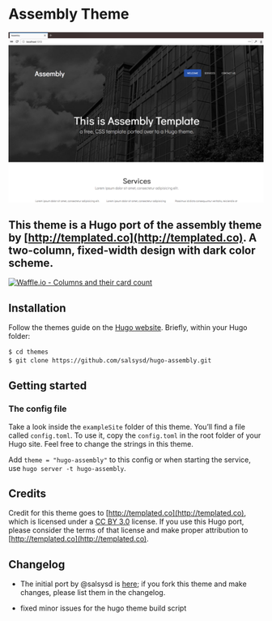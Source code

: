 # Assembly Theme

![](images/screenshot.png)

This theme is a Hugo port of the assembly theme by [http://templated.co](http://templated.co). A two-column, fixed-width design with dark color scheme.
---

[![Waffle.io - Columns and their card count](https://badge.waffle.io/salsysd/hugo-assembly.svg?columns=Inbox,In%20Progress,Done)](https://waffle.io/salsysd/hugo-assembly)

## Installation

Follow the themes guide on the [Hugo website](https://gohugo.io/themes/installing-and-using-themes/). Briefly, within your Hugo folder:

```sh
$ cd themes
$ git clone https://github.com/salsysd/hugo-assembly.git
```

## Getting started

### The config file
Take a look inside the `exampleSite` folder of this theme. You’ll find a file called `config.toml`. To use it, copy the `config.toml` in the root folder of your Hugo site. Feel free to change the strings in this theme.

Add `theme = "hugo-assembly"` to this config or when starting the service, use `hugo server -t hugo-assembly`.


## Credits

Credit for this theme goes to [http://templated.co](http://templated.co), which is licensed under a [CC BY 3.0](https://creativecommons.org/licenses/by/3.0/) license. If you use this Hugo port, please consider the terms of that license and make proper attribution to [http://templated.co](http://templated.co).

## Changelog

- The initial port by @salsysd is [here](changelog.md); if you fork this theme and make changes, please list them in the changelog.

- fixed minor issues for the hugo theme build script

